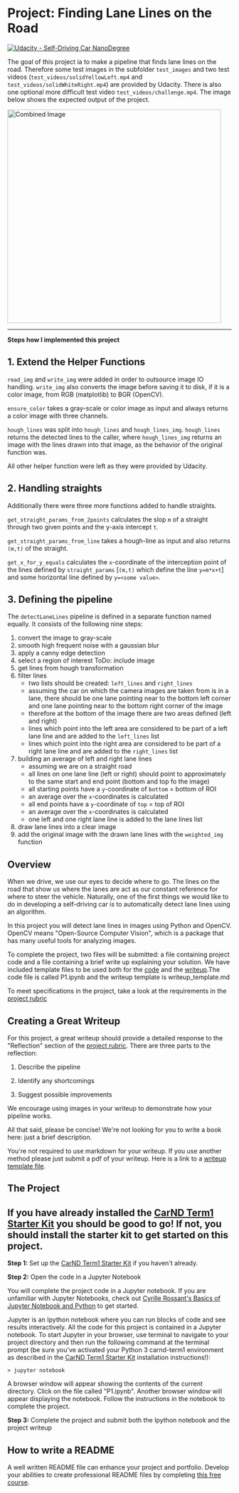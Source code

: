 # **Project: Finding Lane Lines on the Road**
[![Udacity - Self-Driving Car NanoDegree](https://s3.amazonaws.com/udacity-sdc/github/shield-carnd.svg)](http://www.udacity.com/drive)

The goal of this project ia to make a pipeline that finds lane lines on the road.
Therefore some test images in the subfolder `test_images` and two test videos (`test_videos/solidYellowLeft.mp4` and `test_videos/solidWhiteRight.mp4`) are provided by Udacity.
There is also one optional more difficult test video `test_videos/challenge.mp4`.
The image below shows the expected output of the project.

<img src="examples/laneLines_thirdPass.jpg" width="480" alt="Combined Image" />

---

**Steps how I implemented this project**

## 1. Extend the Helper Functions

`read_img` and `write_img` were added in order to outsource image IO handling.
`write_img` also converts the image before saving it to disk, if it is a color image, from RGB (matplotlib) to BGR (OpenCV).

`ensure_color` takes a gray-scale or color image as input and always returns a color image with three channels.

`hough_lines` was split into `hough_lines` and `hough_lines_img`.
`hough_lines` returns the detected lines to the caller, where `hough_lines_img` returns an image with the lines drawn into that image, as the behavior of the original function was.

All other helper function were left as they were provided by Udacity.

## 2. Handling straights

Additionally there were three more functions added to handle straights.

`get_straight_params_from_2points` calculates the slop `m` of a straight through two given points and the y-axis intercept `t`.

`get_straight_params_from_line` takes a hough-line as input and also returns `(m,t)` of the straight.

`get_x_for_y_equals` calculates the `x`-coordinate of the interception point of the lines defined by `straight_params` [`(m,t)` which define the line `y=m*x+t`] and some horizontal line defined by `y=<some value>`.

## 3. Defining the pipeline

The `detectLaneLines` pipeline is defined in a separate function named equally.
It consists of the following nine steps:

1. convert the image to gray-scale
2. smooth high frequent noise with a gaussian blur
3. apply a canny edge detection
4. select a region of interest
    ToDo: include image
5. get lines from hough transformation
6. filter lines
    * two lists should be created: `left_lines` and `right_lines`
    * assuming the car on which the camera images are taken from is in a lane, there should be one lane pointing near to the bottom left corner and one lane pointing near to the bottom right corner of the image
    * therefore at the bottom of the image there are two areas defined (left and right)
    * lines which point into the left area are considered to be part of a left lane line and are added to the `left_lines` list
    * lines which point into the right area are considered to be part of a right lane line and are added to the `right_lines` list
7. building an average of left and right lane lines
    * assuming we are on a straight road
    * all lines on one lane line (left or right) should point to approximately to the same start and end point (bottom and top fo the image)
    * all starting points have a `y`-coordinate of `bottom` = bottom of ROI
    * an average over the `x`-coordinates is calculated
    * all end points have a `y`-coordinate of `top` = top of ROI
    * an average over the `x`-coordinates is calculated
    * one left and one right lane line is added to the lane lines list
8. draw lane lines into a clear image
9. add the original image with the drawn lane lines with the `weighted_img` function

Overview
---

When we drive, we use our eyes to decide where to go.  The lines on the road that show us where the lanes are act as our constant reference for where to steer the vehicle.  Naturally, one of the first things we would like to do in developing a self-driving car is to automatically detect lane lines using an algorithm.

In this project you will detect lane lines in images using Python and OpenCV.  OpenCV means "Open-Source Computer Vision", which is a package that has many useful tools for analyzing images.

To complete the project, two files will be submitted: a file containing project code and a file containing a brief write up explaining your solution. We have included template files to be used both for the [code](https://github.com/udacity/CarND-LaneLines-P1/blob/master/P1.ipynb) and the [writeup](https://github.com/udacity/CarND-LaneLines-P1/blob/master/writeup_template.md).The code file is called P1.ipynb and the writeup template is writeup_template.md

To meet specifications in the project, take a look at the requirements in the [project rubric](https://review.udacity.com/#!/rubrics/322/view)


Creating a Great Writeup
---
For this project, a great writeup should provide a detailed response to the "Reflection" section of the [project rubric](https://review.udacity.com/#!/rubrics/322/view). There are three parts to the reflection:

1. Describe the pipeline

2. Identify any shortcomings

3. Suggest possible improvements

We encourage using images in your writeup to demonstrate how your pipeline works.

All that said, please be concise!  We're not looking for you to write a book here: just a brief description.

You're not required to use markdown for your writeup.  If you use another method please just submit a pdf of your writeup. Here is a link to a [writeup template file](https://github.com/udacity/CarND-LaneLines-P1/blob/master/writeup_template.md).


The Project
---

## If you have already installed the [CarND Term1 Starter Kit](https://github.com/udacity/CarND-Term1-Starter-Kit/blob/master/README.md) you should be good to go!   If not, you should install the starter kit to get started on this project. ##

**Step 1:** Set up the [CarND Term1 Starter Kit](https://classroom.udacity.com/nanodegrees/nd013/parts/fbf77062-5703-404e-b60c-95b78b2f3f9e/modules/83ec35ee-1e02-48a5-bdb7-d244bd47c2dc/lessons/8c82408b-a217-4d09-b81d-1bda4c6380ef/concepts/4f1870e0-3849-43e4-b670-12e6f2d4b7a7) if you haven't already.

**Step 2:** Open the code in a Jupyter Notebook

You will complete the project code in a Jupyter notebook.  If you are unfamiliar with Jupyter Notebooks, check out <A HREF="https://www.packtpub.com/books/content/basics-jupyter-notebook-and-python" target="_blank">Cyrille Rossant's Basics of Jupyter Notebook and Python</A> to get started.

Jupyter is an Ipython notebook where you can run blocks of code and see results interactively.  All the code for this project is contained in a Jupyter notebook. To start Jupyter in your browser, use terminal to navigate to your project directory and then run the following command at the terminal prompt (be sure you've activated your Python 3 carnd-term1 environment as described in the [CarND Term1 Starter Kit](https://github.com/udacity/CarND-Term1-Starter-Kit/blob/master/README.md) installation instructions!):

`> jupyter notebook`

A browser window will appear showing the contents of the current directory.  Click on the file called "P1.ipynb".  Another browser window will appear displaying the notebook.  Follow the instructions in the notebook to complete the project.

**Step 3:** Complete the project and submit both the Ipython notebook and the project writeup

## How to write a README
A well written README file can enhance your project and portfolio.  Develop your abilities to create professional README files by completing [this free course](https://www.udacity.com/course/writing-readmes--ud777).

